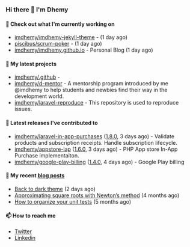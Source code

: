 ### Hi there 👋 I'm Dhemy

#### 👷 Check out what I'm currently working on

- [imdhemy/imdhemy-jekyll-theme](https://github.com/imdhemy/imdhemy-jekyll-theme) -  (1 day ago)
- [piscibus/scrum-poker](https://github.com/piscibus/scrum-poker) -  (1 day ago)
- [imdhemy/imdhemy.github.io](https://github.com/imdhemy/imdhemy.github.io) - Personal Blog (1 day ago)

#### 🌱 My latest projects

- [imdhemy/.github](https://github.com/imdhemy/.github) - 
- [imdhemy/d-mentor](https://github.com/imdhemy/d-mentor) - A mentorship program introduced by me @imdhemy to help students and newbies find their way in the development world.
- [imdhemy/laravel-reproduce](https://github.com/imdhemy/laravel-reproduce) - This repository is used to reproduce issues.

#### 🔭 Latest releases I've contributed to

- [imdhemy/laravel-in-app-purchases](https://github.com/imdhemy/laravel-in-app-purchases) ([1.8.0](https://github.com/imdhemy/laravel-in-app-purchases/releases/tag/1.8.0), 3 days ago) - Validate products and subscription receipts. Handle subscription lifecycle.
- [imdhemy/appstore-iap](https://github.com/imdhemy/appstore-iap) ([1.6.0](https://github.com/imdhemy/appstore-iap/releases/tag/1.6.0), 3 days ago) - PHP App store In-App Purchase implementaiton.
- [imdhemy/google-play-billing](https://github.com/imdhemy/google-play-billing) ([1.4.0](https://github.com/imdhemy/google-play-billing/releases/tag/1.4.0), 4 days ago) - Google Play billing

#### 📜 My recent [blog posts](https://imdhemy.com/)

- [Back to dark theme](https://imdhemy.com/blog/generic/back-to-dark-theme.html) (2 days ago)
- [Approximating square roots with Newton’s method](https://imdhemy.com/blog/dsa/approximating-square-roots-with-newton&#39;s-method.html) (4 months ago)
- [How to organize your unit tests](https://imdhemy.com/blog/testing/how-to-organize-your-unit-tests.html) (5 months ago)

#### 📫 How to reach me

- [Twitter](https://twitter.com/imdhemy)
- [Linkedin](https://linkedin.com/in/imdhemy)